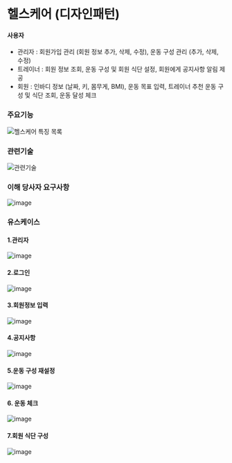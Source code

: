 # 헬스케어 (디자인패턴)
#### 사용자 
- 관리자 : 회원가입 관리 (회원 정보 추가, 삭제, 수정), 운동 구성 관리 (추가, 삭제, 수정)
- 트레이너 : 회원 정보 조회, 운동 구성 및 회원 식단 설정, 회원에게 공지사항 알림 제공
-  회원 : 인바디 정보 (날짜, 키, 몸무게, BMI), 운동 목표 입력, 트레이너 추천 운동 구성 및 식단 조회, 운동 달성 체크
### 주요기능
![헬스케어 특징 목록](https://user-images.githubusercontent.com/71927210/128536326-9beff814-1c4a-4895-8fb8-8290b317df70.PNG)

### 관련기술
![관련기술](https://user-images.githubusercontent.com/71927210/128536488-9805b0a2-bc1a-4d10-96f2-00cb2e7c80ad.PNG)

### 이해 당사자 요구사항
![image](https://user-images.githubusercontent.com/71927210/128537141-299dca98-248f-497b-87fb-8460bd73a0f8.png)

### 유스케이스
#### 1.관리자
![image](https://user-images.githubusercontent.com/71927210/128537414-2e442ce1-60e3-4609-b3d7-626eec287b94.png)
#### 2.로그인
![image](https://user-images.githubusercontent.com/71927210/128537617-85c02ee3-8c11-4f75-8a97-e6d6f616f03e.png)
#### 3.회원정보 입력
![image](https://user-images.githubusercontent.com/71927210/128537928-13684d76-cb85-4c2c-9df6-1ef2518427b2.png)
#### 4.공지사항
![image](https://user-images.githubusercontent.com/71927210/128538251-ed142c04-649b-496d-b06a-f9d13d2530ba.png)
#### 5.운동 구성 재설정
![image](https://user-images.githubusercontent.com/71927210/128538286-822de9df-6377-4b10-bda2-8d7e708fb986.png)
#### 6. 운동 체크
![image](https://user-images.githubusercontent.com/71927210/128538348-7eb2c3b9-1762-4333-b7f0-b5885e096eab.png)
#### 7.회원 식단 구성
![image](https://user-images.githubusercontent.com/71927210/128538379-6816eb94-48e6-4735-b6a1-5c2377db2649.png)
